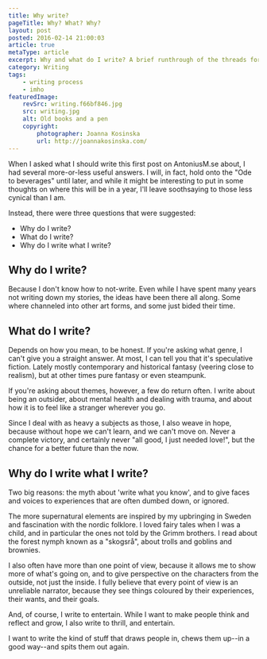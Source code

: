 ```yaml
---
title: Why write?
pageTitle: Why? What? Why?
layout: post
posted: 2016-02-14 21:00:03
article: true
metaType: article
excerpt: Why and what do I write? A brief runthrough of the threads forming my literary tapestry, and what drives me to explore the themes and stories I do.
category: Writing
tags:
    - writing process
    - imho
featuredImage:
    revSrc: writing.f66bf846.jpg
    src: writing.jpg
    alt: Old books and a pen
    copyright:
        photographer: Joanna Kosinska
        url: http://joannakosinska.com/
---
```


When I asked what I should write this first post on AntoniusM.se about, I had several more-or-less useful answers. I will, in fact, hold onto the "Ode to beverages" until later, and while it might be interesting to put in some thoughts on where this will be in a year, I'll leave soothsaying to those less cynical than I am.

Instead, there were three questions that were suggested:

* Why do I write?
* What do I write?
* Why do I write what I write?

## Why do I write?

Because I don't know how to not-write. Even while I have spent many years not writing down my stories, the ideas have been there all along. Some where channeled into other art forms, and some just bided their time.

## What do I write?

Depends on how you mean, to be honest. If you're asking what genre, I can't give you a straight answer. At most, I can tell you that it's speculative fiction. Lately mostly contemporary and historical fantasy (veering close to realism), but at other times pure fantasy or even steampunk.

If you're asking about themes, however, a few do return often. I write about being an outsider, about mental health and dealing with trauma, and about how it is to feel like a stranger wherever you go.

Since I deal with as heavy a subjects as those, I also weave in hope, because without hope we can't learn, and we can't move on. Never a complete victory, and certainly never "all good, I just needed love!", but the chance for a better future than the now.

## Why do I write what I write?

Two big reasons: the myth about 'write what you know', and to give faces and voices to experiences that are often dumbed down, or ignored.

The more supernatural elements are inspired by my upbringing in Sweden and fascination with the nordic folklore. I loved fairy tales when I was a child, and in particular the ones not told by the Grimm brothers. I read about the forest nymph known as a "skogsrå", about trolls and goblins and brownies.

I also often have more than one point of view, because it allows me to show more of what's going on, and to give perspective on the characters from the outside, not just the inside. I fully believe that every point of view is an unreliable narrator, because they see things coloured by their experiences, their wants, and their goals.

And, of course, I write to entertain. While I want to make people think and reflect and grow, I also write to thrill, and entertain.

I want to write the kind of stuff that draws people in, chews them up--in a good way--and spits them out again.

